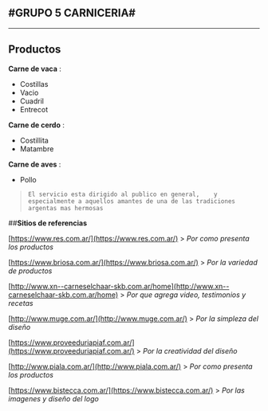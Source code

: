 #GRUPO 5 CARNICERIA#
---


----------

## Productos  


**Carne de vaca** :

- Costillas
- Vacio
- Cuadril
- Entrecot

**Carne de cerdo** :

- Costillita
- Matambre

**Carne de aves** :

- Pollo

> `El servicio esta dirigido al publico en general,   
>  y especialmente a aquellos amantes de una de las tradiciones argentas mas hermosas`
> 
##__Sitios de referencias__

[https://www.res.com.ar/](https://www.res.com.ar/) > _Por como presenta los productos_

[https://www.briosa.com.ar/](https://www.briosa.com.ar/) > _Por la variedad de productos_

[http://www.xn--carneselchaar-skb.com.ar/home](http://www.xn--carneselchaar-skb.com.ar/home) > _Por que agrega video, testimonios y recetas_

[http://www.muge.com.ar/](http://www.muge.com.ar/) > _Por la simpleza del diseño_

[https://www.proveeduriapiaf.com.ar/](https://www.proveeduriapiaf.com.ar/) > _Por la creatividad del diseño_

[http://www.piala.com.ar/](http://www.piala.com.ar/) > _Por como presenta los productos_

[https://www.bistecca.com.ar/](https://www.bistecca.com.ar/) > _Por las imagenes y diseño del logo_

